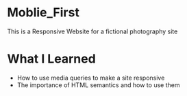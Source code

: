 # Moblie_First

This is a Responsive Website for a fictional photography site

# What I Learned

* How to use media queries to make a site responsive
* The importance of HTML semantics and how to use them
